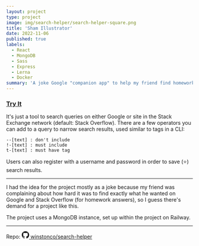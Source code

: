 ```yaml
---
layout: project
type: project
image: img/search-helper/search-helper-square.png
title: 'Sham Illustrator'
date: 2022-11-06
published: true
labels:
  - React
  - MongoDB
  - Sass
  - Express
  - Lerna
  - Docker
summary: 'A joke Google "companion app" to help my friend find homework help online.'
---
```


### <a href="https://search-helper-production.up.railway.app/" target="_blank" style='text-decoration:underline'>Try It</a>

It's just a tool to search queries on either Google or site in the Stack Exchange network (default: Stack Overflow). There are a few operators you can add to a query to narrow search results, used similar to tags in a CLI:

```
--[text] : don't include
!-[text] : must include
t-[text] : must have tag
```

Users can also register with a username and password in order to save (⭐) search results.

---

I had the idea for the project mostly as a joke because my friend was complaining about how hard it was to find exactly what he wanted on Google and Stack Overflow (for homework answers), so I guess there's demand for a project like this.

The project uses a MongoDB instance, set up within the project on Railway.

---

Repo: <a href="https://github.com/winstonco/search-helper"><svg xmlns="http://www.w3.org/2000/svg" width="20" height="20" fill="currentColor" class="bi bi-github mx-1" viewBox="0 0 16 16"><path d="M8 0C3.58 0 0 3.58 0 8c0 3.54 2.29 6.53 5.47 7.59.4.07.55-.17.55-.38 0-.19-.01-.82-.01-1.49-2.01.37-2.53-.49-2.69-.94-.09-.23-.48-.94-.82-1.13-.28-.15-.68-.52-.01-.53.63-.01 1.08.58 1.23.82.72 1.21 1.87.87 2.33.66.07-.52.28-.87.51-1.07-1.78-.2-3.64-.89-3.64-3.95 0-.87.31-1.59.82-2.15-.08-.2-.36-1.02.08-2.12 0 0 .67-.21 2.2.82.64-.18 1.32-.27 2-.27.68 0 1.36.09 2 .27 1.53-1.04 2.2-.82 2.2-.82.44 1.1.16 1.92.08 2.12.51.56.82 1.27.82 2.15 0 3.07-1.87 3.75-3.65 3.95.29.25.54.73.54 1.48 0 1.07-.01 1.93-.01 2.2 0 .21.15.46.55.38A8.012 8.012 0 0 0 16 8c0-4.42-3.58-8-8-8z"></path></svg> winstonco/search-helper </a>
